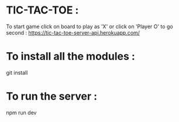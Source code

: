# TIC-TAC-TOE : 
To start game click on board to play as 'X' or click on 'Player O' to go second : https://tic-tac-toe-server-api.herokuapp.com/

# To install all the modules :
git install
# To run the server :
npm run dev

